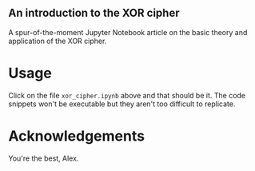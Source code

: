 ## An introduction to the XOR cipher
A spur-of-the-moment Jupyter Notebook article on the basic theory and application of the XOR cipher.

# Usage
Click on the file `xor_cipher.ipynb` above and that should be it. The code snippets won't be executable but they aren't too difficult to replicate.

# Acknowledgements
You're the best, Alex.
